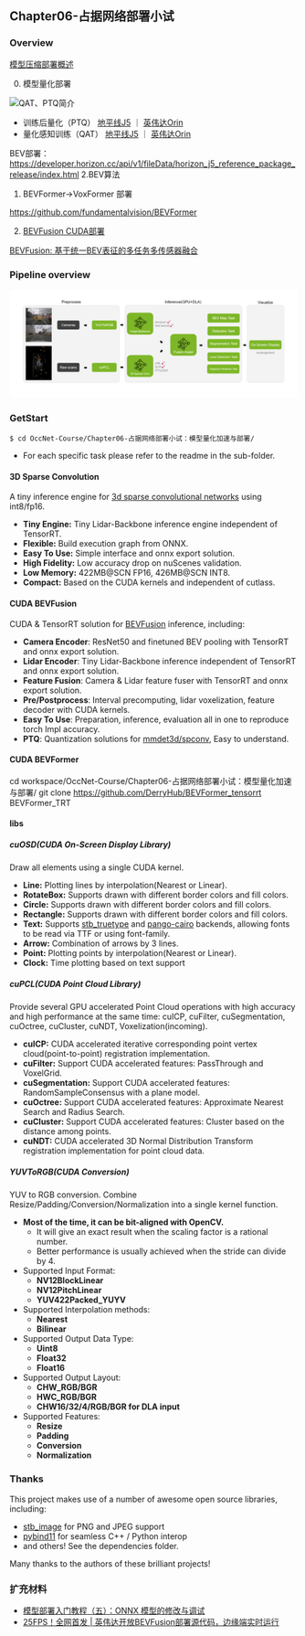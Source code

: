 
## Chapter06-占据网络部署小试

### Overview

[模型压缩部署概述](https://github.com/HarleysZhang/dl_note/blob/main/5-model_deploy/.md)

0. 模型量化部署

![QAT、PTQ简介](https://developer.horizon.ai/api/v1/fileData/horizon_j5_open_explorer_v1_1_33_cn_doc/_images/qat_ptq_contrast.png)

- 训练后量化（PTQ） [地平线J5](https://developer.horizon.ai/api/v1/fileData/horizon_j5_open_explorer_v1_1_33_cn_doc/oe_mapper/source/ptq/ptq.html) ｜ [英伟达Orin]()
- 量化感知训练（QAT） [地平线J5](https://developer.horizon.ai/api/v1/fileData/horizon_j5_open_explorer_v1_1_33_cn_doc/plugin/source/index.html) ｜ [英伟达Orin]()

BEV部署：https://developer.horizon.cc/api/v1/fileData/horizon_j5_reference_package_release/index.html 2.BEV算法

1. BEVFormer->VoxFormer 部署

https://github.com/fundamentalvision/BEVFormer


2. [BEVFusion CUDA部署](./BEVFusion-TRT)

[BEVFusion: 基于统一BEV表征的多任务多传感器融合](https://zhuanlan.zhihu.com/p/521821929)

### Pipeline overview
![pipeline](assets/pipeline.png)

### GetStart
```
$ cd OccNet-Course/Chapter06-占据网络部署小试：模型量化加速与部署/
```
- For each specific task please refer to the readme in the sub-folder.

#### 3D Sparse Convolution
A tiny inference engine for [3d sparse convolutional networks](https://github.com/tianweiy/CenterPoint/blob/master/det3d/models/backbones/scn.py) using int8/fp16.
- **Tiny Engine:** Tiny Lidar-Backbone inference engine independent of TensorRT.
- **Flexible:** Build execution graph from ONNX.
- **Easy To Use:** Simple interface and onnx export solution.
- **High Fidelity:** Low accuracy drop on nuScenes validation.
- **Low Memory:** 422MB@SCN FP16, 426MB@SCN INT8.
- **Compact:** Based on the CUDA kernels and independent of cutlass.

#### CUDA BEVFusion
CUDA & TensorRT solution for [BEVFusion](https://arxiv.org/abs/2205.13542) inference, including:
- **Camera Encoder**: ResNet50 and finetuned BEV pooling with TensorRT and onnx export solution.
- **Lidar Encoder**: Tiny Lidar-Backbone inference independent of TensorRT and onnx export solution.
- **Feature Fusion**: Camera & Lidar feature fuser with TensorRT and onnx export solution.
- **Pre/Postprocess**: Interval precomputing, lidar voxelization, feature decoder with CUDA kernels.
- **Easy To Use**: Preparation, inference, evaluation all in one to reproduce torch Impl accuracy.
- **PTQ**: Quantization solutions for [mmdet3d/spconv](https://github.com/mit-han-lab/bevfusion/tree/main/mmdet3d/ops/spconv), Easy to understand.

#### CUDA BEVFormer

cd workspace/OccNet-Course/Chapter06-占据网络部署小试：模型量化加速与部署/
git clone https://github.com/DerryHub/BEVFormer_tensorrt BEVFormer_TRT

#### libs

##### cuOSD(CUDA On-Screen Display Library)
Draw all elements using a single CUDA kernel.
- **Line:** Plotting lines by interpolation(Nearest or Linear).
- **RotateBox:** Supports drawn with different border colors and fill colors.
- **Circle:** Supports drawn with different border colors and fill colors.
- **Rectangle:** Supports drawn with different border colors and fill colors.
- **Text:** Supports [stb_truetype](https://github.com/nothings/stb/blob/master/stb_truetype.h) and [pango-cairo](https://pango.gnome.org/) backends, allowing fonts to be read via TTF or using font-family.
- **Arrow:** Combination of arrows by 3 lines.
- **Point:** Plotting points by interpolation(Nearest or Linear).
- **Clock:** Time plotting based on text support

##### cuPCL(CUDA Point Cloud Library)
Provide several GPU accelerated Point Cloud operations with high accuracy and high performance at the same time: cuICP, cuFilter, cuSegmentation, cuOctree, cuCluster, cuNDT, Voxelization(incoming).
- **cuICP:** CUDA accelerated iterative corresponding point vertex cloud(point-to-point) registration implementation.
- **cuFilter:** Support CUDA accelerated features: PassThrough and VoxelGrid.
- **cuSegmentation:** Support CUDA accelerated features: RandomSampleConsensus with a plane model.
- **cuOctree:** Support CUDA accelerated features: Approximate Nearest Search and Radius Search.
- **cuCluster:** Support CUDA accelerated features: Cluster based on the distance among points.
- **cuNDT:** CUDA accelerated 3D Normal Distribution Transform registration implementation for point cloud data.

##### YUVToRGB(CUDA Conversion)
YUV to RGB conversion. Combine Resize/Padding/Conversion/Normalization into a single kernel function.
- **Most of the time, it can be bit-aligned with OpenCV.**
    - It will give an exact result when the scaling factor is a rational number.
    - Better performance is usually achieved when the stride can divide by 4.
- Supported Input Format:
    - **NV12BlockLinear**
    - **NV12PitchLinear**
    - **YUV422Packed_YUYV**
- Supported Interpolation methods:
    - **Nearest**
    - **Bilinear**
- Supported Output Data Type:
    - **Uint8**
    - **Float32**
    - **Float16**
- Supported Output Layout:
    - **CHW_RGB/BGR**
    - **HWC_RGB/BGR**
    - **CHW16/32/4/RGB/BGR for DLA input**
- Supported Features:
    - **Resize**
    - **Padding**
    - **Conversion**
    - **Normalization**

### Thanks
This project makes use of a number of awesome open source libraries, including:

- [stb_image](https://github.com/nothings/stb) for PNG and JPEG support
- [pybind11](https://github.com/pybind/pybind11) for seamless C++ / Python interop
- and others! See the dependencies folder.

Many thanks to the authors of these brilliant projects!


### 扩充材料

- [模型部署入门教程（五）：ONNX 模型的修改与调试](https://zhuanlan.zhihu.com/p/516920606)
- [25FPS！全网首发 | 英伟达开放BEVFusion部署源代码，边缘端实时运行](https://mp.weixin.qq.com/s/6BWohe2FxRN8E-yyp_32fg)